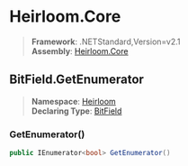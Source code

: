 # Heirloom.Core

> **Framework**: .NETStandard,Version=v2.1  
> **Assembly**: [Heirloom.Core][0]  

## BitField.GetEnumerator

> **Namespace**: [Heirloom][0]  
> **Declaring Type**: [BitField][1]  

### GetEnumerator()

```cs
public IEnumerator<bool> GetEnumerator()
```

[0]: ../../../Heirloom.Core.md
[1]: ../BitField.md
